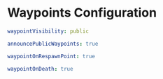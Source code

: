 # Waypoints Configuration

```yaml
waypointVisibility: public
```

```yaml
announcePublicWaypoints: true
```

```yaml
waypointOnRespawnPoint: true
```

```yaml
waypointOnDeath: true
```
